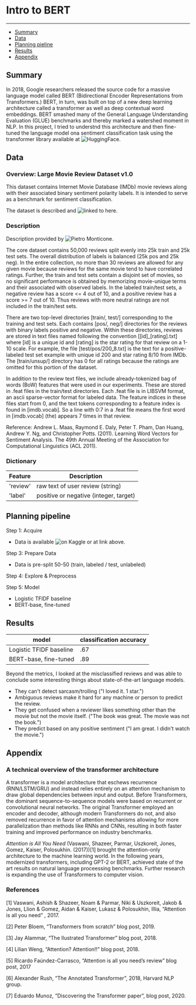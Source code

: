 # Intro to BERT

---
- [Summary](#summary)
- [Data](#data)
- [Planning pieline](#planning-pipeline)
- [Results](#results)
- [Appendix](#appendix)

## Summary

In 2018, Google researchers released the source code for a massive language model called BERT (Bidirectional Encoder Representations from Transformers.) BERT, in turn, was built on top of a new deep learning architecture called a transformer as well as deep contextual word embeddings. BERT smashed many of the General Language Understanding Evaluation (GLUE) benchmarks and thereby marked a watershed moment in NLP. In this project, I tried to understnd this architecture and then fine-tuned the language model ona sentiment classification task using the transformer library available at ![HuggingFace](https://huggingface.co/bert-base-uncased).

## Data

### Overview: Large Movie Review Dataset v1.0

This dataset contains Internet Movie Database (IMDb) movie reviews along with their associated binary sentiment polarity labels.
It is intended to serve as a benchmark for sentiment classification.

The dataset is described and ![linked to here](https://pitmonticone.github.io/BertSentimentClassification/).

### Description

Description provided by ![Pietro Monticone](https://github.com/pitmonticone).

The core dataset contains 50,000 reviews split evenly into 25k train and 25k test sets.
The overall distribution of labels is balanced (25k pos and 25k neg). In the entire collection, no more than 30 reviews are allowed for any given movie because reviews for the same movie tend to have correlated ratings.
Further, the train and test sets contain a disjoint set of movies, so no significant performance is obtained by memorizing movie-unique terms and their associated with observed labels.
In the labeled train/test sets, a negative review has a score <= 4 out of 10, and a positive review has a score >= 7 out of 10.
Thus reviews with more neutral ratings are not included in the train/test sets.

There are two top-level directories [train/, test/] corresponding to the training and test sets.
Each contains [pos/, neg/] directories for the reviews with binary labels positive and negative.
Within these directories, reviews are stored in text files named following the convention [[id]_[rating].txt] where [id] is a unique id and [rating] is the star rating for that review on a 1-10 scale.
For example, the file [test/pos/200_8.txt] is the text for a positive-labeled test set example with unique id 200 and star rating 8/10 from IMDb.
The [train/unsup/] directory has 0 for all ratings because the ratings are omitted for this portion of the dataset.

In addition to the review text files, we include already-tokenized bag of words (BoW) features that were used in our experiments.
These  are stored in .feat files in the train/test directories. Each .feat file is in LIBSVM format, an ascii sparse-vector format for labeled data. 
The feature indices in these files start from 0, and the text tokens corresponding to a feature index is found in [imdb.vocab].
So a line with 0:7 in a .feat file means the first word in [imdb.vocab] (the) appears 7 times in that review.

Reference: Andrew L. Maas, Raymond E. Daly, Peter T. Pham, Dan Huang, Andrew Y. Ng, and Christopher Potts. (2011). Learning Word Vectors for Sentiment Analysis. The 49th Annual Meeting of the Association for Computational Linguistics (ACL 2011).

### Dictionary

| Feature                        | Description                                                                                                            |
|--------------------------------|------------------------------------------------------------------------------------------------------------------------|
| 'review'                       | raw text of user review (string)                              |
| 'label'                        | positive or negative (integer, target)                        |

## Planning pipeline

Step 1: Acquire

* Data is available ![on Kaggle](https://www.kaggle.com/macespinoza/large-movie-review-dataset-10) or at link above.

Step 3: Prepare Data

* Data is pre-split 50-50 (train, labeled / test, unlabeled) 

Step 4: Explore & Preprocess

Step 5: Model

* Logistic TFIDF baseline
* BERT-base, fine-tuned 

## Results

| model | classification accuracy |
| --- | --- |
| Logistic TFIDF baseline | .67 |
| BERT-base, fine-tuned | .89 |


Beyond the metrics, I looked at the misclassified reviews and was able to conclude some interesting things about state-of-the-art language models. 

* They can't detect sarcasm/trolling ("I loved it. 1 star.")
* Ambiguous reviews make it hard for any machine or person to predict the review.
* They get confused when a reviewer likes something other than the movie but not the movie itself. ("The book was great. The movie was not the book.")
* They predict based on any positive sentiment  ("I am great. I didn't watch the movie.")

## Appendix

### A technical overview of the transformer architecture

A transformer is a model architecture that eschews recurrence (RNN/LSTM/GRU) and instead relies entirely on an attention mechanism to draw global dependencies between input and output. Before Transformers, the dominant sequence-to-sequence models were based on recurrent or convolutional neural networks. The original Transformer employed an encoder and decoder, although modern Transformers do not, and also removed recurrence in favor of attention mechanisms allowing for more parallelization than methods like RNNs and CNNs, resulting in both faster training and improved performance on industry benchmarks.

 *Attention is All You Need* (Vaswani, Shazeer, Parmar, Uszkoreit, Jones, Gomez, Kaiser, Polosukhin. (2017))[1] brought the attention-only architecture to the machine learning world. In the following years, modernized transformers, including GPT-2 or BERT, achieved state of the art results on natural language proceessing benchmarks. Further research is expanding the use of Transformers to computer vision.


### References

[1] Vaswani, Ashish & Shazeer, Noam & Parmar, Niki & Uszkoreit, Jakob & Jones, Llion & Gomez, Aidan & Kaiser, Lukasz & Polosukhin, Illia, “Attention is all you need” , 2017.

[2] Peter Bloem, “Transformers from scratch” blog post, 2019.

[3] Jay Alammar, “The Ilustrated Transformer” blog post, 2018.

[4] Lilian Weng, “Attention? Attention!!” blog post, 2018.

[5] Ricardo Faúndez-Carrasco, “Attention is all you need’s review” blog post, 2017

[6] Alexander Rush, “The Annotated Transformer”, 2018, Harvard NLP group.

[7] Eduardo Munoz, “Discovering the Transformer paper”, blog post, 2020.

